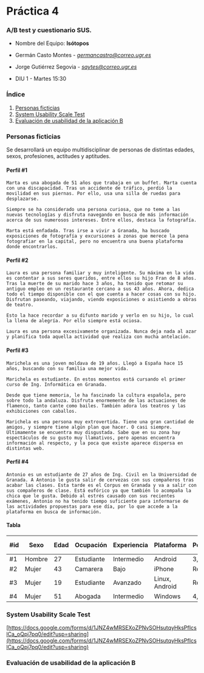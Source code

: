 # Práctica 4	

### A/B test y cuestionario SUS.
- Nombre del Equipo: **Isótopos**
- Germán Casto Montes - *germancastro@correo.ugr.es*

- Jorge Gutiérrez Segovia - *saytes@correo.ugr.es*
- DIU 1 - Martes 15:30

### Índice

1. [Personas ficticias](#personas)
2. [System Usability Scale Test](#sus)
3. [Evaluación de usabilidad de la aplicación B](#usabilidad)

### Personas ficticias <a id="personas" />

Se desarrollará un equipo multidisciplinar de personas de distintas edades, sexos, profesiones, actitudes y aptitudes.

#### Perfil #1
    Marta es una abogada de 51 años que trabaja en un buffet. Marta cuenta con una discapacidad. Tras un accidente de tráfico, perdió la movilidad en sus piernas. Por ello, usa una silla de ruedas para desplazarse.

    Siempre se ha considerado una persona curiosa, que no teme a las nuevas tecnologías y disfruta navegando en busca de más información acerca de sus numerosos intereses. Entre ellos, destaca la fotografía.

    Marta está enfadada. Tras irse a vivir a Granada, ha buscado exposiciones de fotografía y excursiones a zonas que merece la pena fotografiar en la capital, pero no encuentra una buena plataforma donde encontrarlos.

#### Perfil #2
    Laura es una persona familiar y muy inteligente. Su máxima en la vida es contentar a sus seres queridos, entre ellos su hijo Fran de 8 años. Tras la muerte de su marido hace 3 años, ha tenido que retomar su antiguo empleo en un restaurante cercano a sus 43 años. Ahora, dedica todo el tiempo disponible con el que cuenta a hacer cosas con su hijo. Disfrutan paseando, viajando, viendo exposiciones o asistiendo a obras de teatro. 
    
    Esto la hace recordar a su difunto marido y verlo en su hijo, lo cual la llena de alegría. Por ello siempre está ociosa.

    Laura es una persona excesivamente organizada. Nunca deja nada al azar y planifica toda aquella actividad que realiza con mucha antelación.


#### Perfil #3
    Marichela es una joven moldava de 19 años. Llegó a España hace 15 años, buscando con su familia una mejor vida. 

    Marichela es estudiante. En estos momentos está cursando el primer curso de Ing. Informática en Granada.

    Desde que tiene memoria, le ha fascinado la cultura española, pero sobre todo la andaluza. Disfruta enormemente de las actuaciones de flamenco, tanto cante como bailes. También adora los teatros y las exhibiciones con caballos.

    Marichela es una persona muy extrovertida. Tiene una gran cantidad de amigos, y siempre tiene algún plan que hacer. O casi siempre. Últimamente se encuentra muy disgustada. Sabe que en su zona hay espectáculos de su gusto muy llamativos, pero apenas encuentra información al respecto, y la poca que existe aparece dispersa en distintas web.

#### Perfil #4
    Antonio es un estudiante de 27 años de Ing. Civil en la Universidad de Granada. A Antonio le gusta salir de cervezas con sus compañeros tras acabar las clases. Esta tarde es el Corpus en Granada y va a salir con sus compañeros de clase. Está eufórico ya que también lo acompaña la chica que le gusta. Debido al estrés causado con sus recientes exámenes, Antonio no ha tenido tiempo suficiente para informarse de las actividades propuestas para ese día, por lo que accede a la plataforma en busca de información.


#### Tabla
| #id | Sexo   | Edad | Ocupación | Experiencia | Plataforma | Perfil | Test | SUS score |
|-----|--------|------|-----------|-------------|------------|--------|------|-----------|
| #1 | Hombre | 27 | Estudiante | Intermedio | Android | 3,3,3 | A | 87.5 |
| #2 | Mujer | 43 | Camarera | Bajo | iPhone | Real | A | 90 |
| #3 | Mujer | 19 | Estudiante | Avanzado | Linux, Android | Real | B | x |
| #4 | Mujer | 51 | Abogada | Intermedio | Windows | 4,5,1 | B | x |

### System Usability Scale Test <a id="sus" />

[https://docs.google.com/forms/d/1JNZ4wMRSEXoZPNvSOHsutqyHksPfIcslCa_oQpj7pq0/edit?usp=sharing](https://docs.google.com/forms/d/1JNZ4wMRSEXoZPNvSOHsutqyHksPfIcslCa_oQpj7pq0/edit?usp=sharing)

### Evaluación de usabilidad de la aplicación B <a id="usabilidad" />

